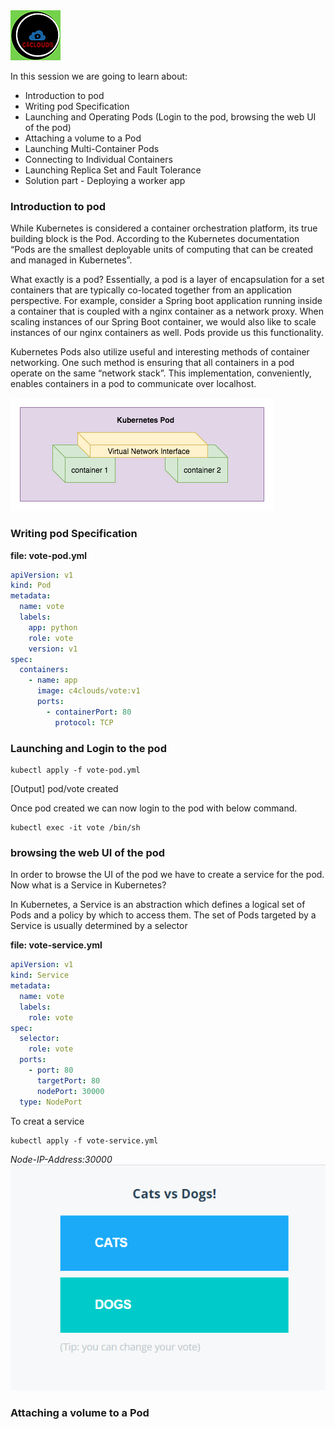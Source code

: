 <img src="../images/c4logo.png">

In this session we are going to learn about:

- Introduction to pod
- Writing pod Specification
- Launching and Operating Pods (Login to the pod, browsing the web UI of the pod)
- Attaching a volume to a Pod
- Launching Multi-Container Pods
- Connecting to Individual Containers
- Launching Replica Set and Fault Tolerance
- Solution part - Deploying a worker app

### Introduction to pod
While Kubernetes is considered a container orchestration platform, its true building block is the Pod. According to the Kubernetes documentation “Pods are the smallest deployable units of computing that can be created and managed in Kubernetes”.

What exactly is a pod? Essentially, a pod is a layer of encapsulation for a set containers that are typically co-located together from an application perspective. For example, consider a Spring boot application running inside a container that is coupled with a nginx container as a network proxy. When scaling instances of our Spring Boot container, we would also like to scale instances of our nginx containers as well. Pods provide us this functionality.

Kubernetes Pods also utilize useful and interesting methods of container networking. One such method is ensuring that all containers in a pod operate on the same “network stack”. This implementation, conveniently, enables containers in a pod to communicate over localhost.

<img src="../images/Pod_Container_Network.png">

### Writing pod Specification
__file: vote-pod.yml__

```yml
apiVersion: v1
kind: Pod
metadata:
  name: vote
  labels:
    app: python
    role: vote
    version: v1
spec:
  containers:
    - name: app
      image: c4clouds/vote:v1
      ports:
        - containerPort: 80
          protocol: TCP
```  

### Launching and Login to the pod
```
kubectl apply -f vote-pod.yml
```
[Output]
pod/vote created

Once pod created we can now login to the pod with below command.

```
kubectl exec -it vote /bin/sh
```

### browsing the web UI of the pod
In order to browse the UI of the pod we have to create a service for the pod.
Now what is a Service in Kubernetes?

In Kubernetes, a Service is an abstraction which defines a logical set of Pods and a policy by which to access them. The set of Pods targeted by a Service is usually determined by a selector

__file: vote-service.yml__
```yml
apiVersion: v1
kind: Service
metadata:
  name: vote
  labels:
    role: vote
spec:
  selector:
    role: vote
  ports:
    - port: 80
      targetPort: 80
      nodePort: 30000
  type: NodePort
```
To creat a service

```
kubectl apply -f vote-service.yml

```
*Node-IP-Address:30000*
<img src="../images/vote-app-service-output.png">

### Attaching a volume to a Pod

